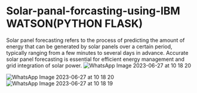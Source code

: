 # Solar-panal-forcasting-using-IBM WATSON(PYTHON FLASK)
Solar panel forecasting refers to the process of predicting the amount of energy that can be generated by solar panels over a certain period, typically ranging from a few minutes to several days in advance. Accurate solar panel forecasting is essential for efficient energy management and grid integration of solar power.
![WhatsApp Image 2023-06-27 at 10 18 20](https://github.com/kameshwaran7190/Solar-panal-forcasting-using-IBM-WATSON-Python-Flask-/assets/112193916/4dda965d-c75a-400a-84bd-b981a2d31a5e)

![WhatsApp Image 2023-06-27 at 10 18 20](https://github.com/kameshwaran7190/Solar-panal-forcasting-using-IBM-WATSON-Python-Flask-/assets/112193916/4273ead8-9bf6-420a-957b-1cca784ac8f2)
![WhatsApp Image 2023-06-27 at 10 18 19](https://github.com/kameshwaran7190/Solar-panal-forcasting-using-IBM-WATSON-Python-Flask-/assets/112193916/69357ec1-d6e8-4f23-bdb3-3450d85ab387)
